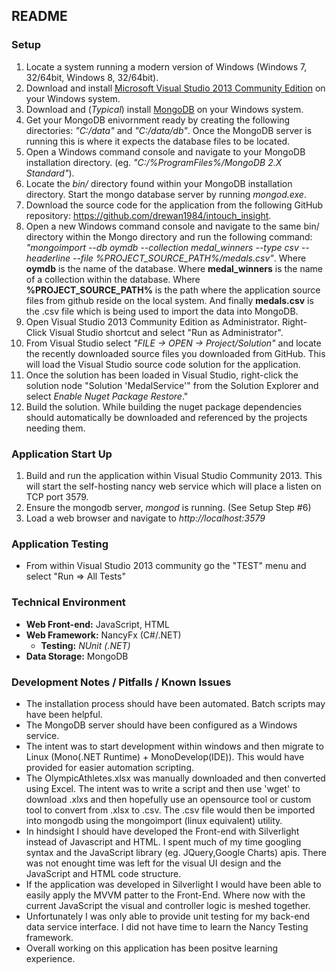 ## README 

### Setup

1. Locate a system running a modern version of Windows (Windows 7, 32/64bit, Windows 8, 32/64bit). 
2. Download and install [Microsoft Visual Studio 2013 Community Edition]( http://www.visualstudio.com/en-us/news/vs2013-community-vs.aspx) on your Windows system.
3. Download and (*Typical*) install [MongoDB](https://www.mongodb.org/download) on your Windows system.
4. Get your MongoDB enivornment ready by creating the following directories: *"C:/data"* and *"C:/data/db"*. Once the MongoDB server is running this is where it expects the database files to be located.
5. Open a Windows command console and navigate to your MongoDB installation directory. (eg. *"C:/%ProgramFiles%/MongoDB 2.X Standard"*).
6. Locate the  *bin/* directory found within your MongoDB installation directory. Start the mongo database server by running *mongod.exe*.
7. Download the source code for the application from the following GitHub repository: https://github.com/drewan1984/intouch_insight. 
8. Open a new Windows command console and navigate to the same bin/ directory within the Mongo directory and run the following command: *"mongoimport --db oymdb --collection medal_winners --type csv --headerline --file %PROJECT_SOURCE_PATH%/medals.csv"*.  Where **oymdb** is the name of the database. Where **medal_winners** is the name of a collection within the database.  Where **%PROJECT_SOURCE_PATH%** is the path where the application source files from github reside on the local system. And finally **medals.csv** is the .csv file which is being used to import the data into MongoDB.
9. Open Visual Studio 2013 Community Edition as Administrator. Right-Click Visual Studio shortcut and select "Run as Administrator".
10. From Visual Studio select *"FILE -> OPEN -> Project/Solution"* and locate the recently downloaded source files you downloaded from GitHub. This will load the Visual Studio source code solution for the application.
11. Once the solution has been loaded in Visual Studio,  right-click the solution node "Solution 'MedalService'" from the Solution Explorer and select *Enable Nuget Package Restore*."
12. Build the solution. While building the nuget package dependencies should automatically be downloaded and referenced by the projects needing them.

### Application Start Up
1. Build and run the application within Visual Studio Community 2013. This will start the self-hosting nancy web service which will place a listen on TCP port 3579.
2. Ensure the mongodb server, *mongod* is running. (See Setup Step #6)
3. Load a web browser and navigate to *http://localhost:3579*

### Application Testing
* From within Visual Studio 2013 community go the "TEST" menu and select "Run => All Tests"

### Technical Environment

* **Web Front-end:** JavaScript, HTML
* **Web Framework:** NancyFx (C#/.NET)
	* **Testing:** *NUnit (.NET)*
* **Data Storage:** MongoDB

### Development Notes / Pitfalls / Known Issues
* The installation process should have been automated. Batch scripts may have been helpful.
* The MongoDB server should have been configured as a Windows service.
* The intent was to start development within windows and then migrate to Linux (Mono(.NET Runtime) + MonoDevelop(IDE)). This would have provided for easier automation scripting.
* The OlympicAthletes.xlsx was manually downloaded and then converted using Excel. The intent was to write a script and then use 'wget' to download .xlxs and then hopefully use an opensource tool or custom tool to convert from .xlsx to .csv. The .csv file would then be imported into mongodb using the mongoimport (linux equivalent) utility. 
* In hindsight I should have developed the Front-end with Silverlight instead of Javascript and HTML. I spent much of my time  googling syntax and the JavaScript library (eg. JQuery,Google Charts) apis. There was not enought time  was left for the visual UI design and the JavaScript and HTML code structure. 
* If the application was developed in Silverlight I would have been able to easily apply the MVVM patter to the Front-End. Where now with the current JavaScript the visual and controller logic is meshed together.
* Unfortunately I was only able to provide unit testing for my back-end data service interface. I did not have time to learn the Nancy Testing framework.
* Overall working on this application has been positve learning experience. 

